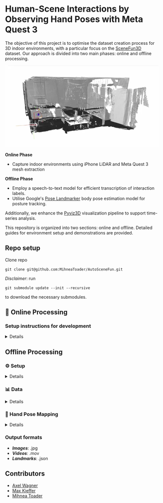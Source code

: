 # Human-Scene Interactions by Observing Hand Poses with Meta Quest 3

The objective of this project is to optimise the dataset creation process for 3D indoor environments, with a particular focus on the [SceneFun3D](https://scenefun3d.github.io) dataset. Our approach is divided into two main phases: online and offline processing. 

![Project Overview](docs/Bedroom%201%20Walkaround.webp)

**Online Phase**
* Capture indoor environments using iPhone LiDAR and Meta Quest 3 mesh extraction

**Offline Phase**
* Employ a speech-to-text model for efficient transcription of interaction labels.
* Utilise Google's [Pose Landmarker](https://ai.google.dev/edge/mediapipe/solutions/vision/pose_landmarker) body pose estimation model for posture tracking.

Additionally, we enhance the [Pyviz3D](https://github.com/francisengelmann/PyViz3D) visualization pipeline to support time-series analysis.

This repository is organized into two sections: online and offline. Detailed guides for environment setup and demonstrations are provided.

## Repo setup
Clone repo
```
git clone git@github.com:MihneaToader/AutoSceneFun.git
```
*Disclaimer*: run 
```
git submodule update --init --recursive
```
to download the necessary submodules.

## :goggles: Online Processing

### Setup instructions for development

<details>

### Prerequisite software
[Unity 2022.3.23f1](https://unity.com/download)\
[Meta Quest Developer Hub](https://developer.oculus.com/meta-quest-developer-hub/)\
[SideQuest](https://sidequestvr.com/setup-howto)\
[Oculus App](https://developer.oculus.com/documentation/unity/unity-link/) (only for Windows)

### Setup
For a visual guide, follow Black Whale Studio's [Get Started with Meta Quest Development in Unity](https://www.youtube.com/watch?v=BU9LYKM2TDc).\
Additionally, in the Oculus App, in the Beta tab of the Settings, toggle "Developer Runtime Features" and then enable Passthrough, Point Cloud and Spatial Data. For ease of development, try to setup the Oculus Link if you're using Windows. It allows for quick debugging without having to build every time. Open the unity folder as a new Unity project.

### File structure
For the sake of privacy, room scans are not included in this repository. Scans can be made with [3DScanner app](https://3dscannerapp.com/) an iPhone app which allows capturing LiDAR scans. Place the scan in the Assets\Scans folder and you're ready to use them. Click on the SampleScene in the Scenes folder. Now replace the textured_output in the scene view with your scan. Take the default element of the scan in the scene view and drag it to AlignementRecorder-> Aligned Object element and NewMeshAlignment->Source Mesh Object element.
**Make sure that your scan prefab has read/write enabled else Unity will not be able to accesse the scan and perform transformations!**

### Building and running
If you've done everything right, you should be able to go to File > Build Settings,set platform to Android and set the build target to the Oculus 3 device and hit Build and Run. 

### Recording data
The app starts to aligne the scan and then will transition to passtrough and hand, head data and audio will be recorded. Once the app is exited all datasets are saved with timestamp and identifier names. Using the SideQuest app the recorded data can be found in Android/data/app_name/files.

</details>

## Offline Processing

### :gear: Setup

<details>

***Disclaimer***: Streaming is not supported

Navigate to the offlineProcessing folder `cd offlineProcessing`

*MacOS* and *Linux*

Run the setup-file to setup the environment with the necessary dependencies and download models.

```
bash setup.sh
```

*Windows*

Run the setup-file to setup the environment with the necessary dependencies and download models.

Run the bat file twice as conda create exits the first time eventhough running correctly 
```
setup.bat
```
#### Additional Useful Flags

* `--model` : only download a specific model. Valid options: 'lite', 'full', or 'heavy'

#### Manual Setup
*MacOS* and  *Linux*
<details>

Run
```
conda env create -f environment.yml
conda activate 3dv
conda install open3d
python -m pip install git+https://github.com/m-bain/whisperx.git
```

Download the desired body pose estimation network:
* [Lite](https://storage.googleapis.com/mediapipe-models/pose_landmarker/pose_landmarker_lite/float16/latest/pose_landmarker_lite.task)
* [Full](https://storage.googleapis.com/mediapipe-models/pose_landmarker/pose_landmarker_full/float16/latest/pose_landmarker_full.task)
* [Heavy](https://storage.googleapis.com/mediapipe-models/pose_landmarker/pose_landmarker_heavy/float16/latest/pose_landmarker_heavy.task)

Place the model(s) into the `offlineProcessing/models` folder

</details>

*Windows*
<details>

Run
```
conda env create -f windows_environment.yml
conda activate 3dv
python -m pip install git+https://github.com/m-bain/whisperx.git
```

Download the desired body pose estimation network:
* [Lite](https://storage.googleapis.com/mediapipe-models/pose_landmarker/pose_landmarker_lite/float16/latest/pose_landmarker_lite.task)
* [Full](https://storage.googleapis.com/mediapipe-models/pose_landmarker/pose_landmarker_full/float16/latest/pose_landmarker_full.task)
* [Heavy](https://storage.googleapis.com/mediapipe-models/pose_landmarker/pose_landmarker_heavy/float16/latest/pose_landmarker_heavy.task)

Place the model(s) into the `offlineProcessing/models` folder

</details>

</details>

### :bar_chart: Data

<details>

For each recording, create a new folder within the `data` directory. An example scene can be found [here](https://polybox.ethz.ch/index.php/s/4XrXz0gl9Ev5C8Q). Please move this example to `data/example`.

The data must adhere to specific naming conventions:
* Camera positions must include `camera` and `position` in the name.
* Left-hand recordings must include `left` and `hand` in the name.
* Right-hand recordings must include `right` and `hand` in the name.

#### Supported Formats
* **Images**: `.jpg`
* **Videos**: `.mp4`, `.mov` (predominantly using `.mov`)
* **Meta Quest Recordings**: `.json`
* **Room Mesh and Texture**: `.obj`

</details>

### :raised_hands: Hand Pose Mapping

<details>

Utilize `hand_pose_mapping.py` to map body pose recordings to recorded Meta Quest hand poses.

*Disclaimer*: Running the visualization requires adding the PyVis path to the system path. When running the code for the first time, a warning will appear, providing the necessary command to execute.

### Instructions

1. **Run the entire pipeline of body pose extraction, mapping, and visualization**:
    ```
    python hand_pose_mapping.py -d path/to/data/folder --visualise
    ```

2. **Run the pipeline without video processing** (i.e., work with already processed video and visualize):
    ```
    python hand_pose_mapping.py -d path/to/data/folder --visualise -npre --preprocessed_data path/to/already/processed/data
    ```

3. **Run the pipeline without postprocessing** (does not convert data back into Unity format; postprocessing is required for visualization):
    ```
    python hand_pose_mapping.py -d path/to/data/folder -npost
    ```

#### Additional Useful Flags

* `--session_name`: Specifies the name of the output session. The default is the current time in seconds.
* `--mode`: Determines the input type for generating body poses, either from an image or video. Default: Video.
* `--fps`: Synchronizes all data to the specified frames per second (see disclaimer below).
* `--model`: Selects the Pose Landmarker model by providing the relative path.
* `--debug`: Enables debug mode, which outputs all landmarks and the provided media file with annotations (media file output only works for photos).
* `--delta`: Sets the time difference threshold in milliseconds for body pose hand mapping.
* `--audio_transcribe_keyword`:If used will use keyword transcription. 
* `--keyword_transcribe_mode`:If --audio_transcribe_keyword is used sets the start and stop keywords.

*FPS*: Data is synchronized based on the timestamps from the Meta Quest (usually lower than the video fps). If the fps is lower than the provided Quest frames, this may result in data lag.

</details>

### Output formats

* ***Images***: .jpg
* ***Videos***: .mov
* ***Landmarks***: .json

</details>

## Contributors

- [Axel Wagner](https://github.com/Axel2017)
- [Max Kieffer](https://github.com/mkiefferus)
- [Mihnea Toader](https://github.com/MihneaToader)